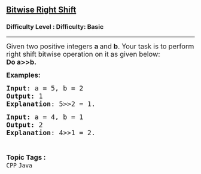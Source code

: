 <h2><a href="https://www.geeksforgeeks.org/problems/bitwise-right-shift/1?page=5&category=Java&sortBy=submissions">Bitwise Right Shift</a></h2><h3>Difficulty Level : Difficulty: Basic</h3><hr><div class="problems_problem_content__Xm_eO"><p><span style="font-size: 18px;">Given two positive integers <strong>a </strong>and <strong>b</strong>. Your task is to perform right shift bitwise operation&nbsp;on it as given below:<br><strong>Do&nbsp;</strong><strong>a&gt;&gt;b.</strong></span></p>
<p><span style="font-size: 18px;"><strong>Examples:</strong></span></p>
<pre><span style="font-size: 18px;"><strong>Input</strong>: a = 5, b = 2
<strong>Output:</strong> 1 
<strong>Explanation</strong>: 5&gt;&gt;2 = 1.</span></pre>
<pre><span style="font-size: 18px;"><strong>Input: </strong>a = 4, b = 1
<strong>Output:</strong> 2
<strong>Explanation</strong>: 4&gt;&gt;1 = 2.</span></pre></div><br><p><span style=font-size:18px><strong>Topic Tags : </strong><br><code>CPP</code>&nbsp;<code>Java</code>&nbsp;